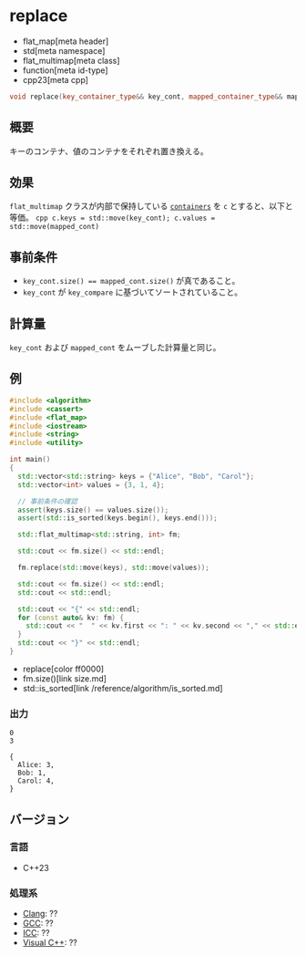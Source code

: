 # replace
* flat_map[meta header]
* std[meta namespace]
* flat_multimap[meta class]
* function[meta id-type]
* cpp23[meta cpp]

```cpp
void replace(key_container_type&& key_cont, mapped_container_type&& mapped_cont);  // C++23
```

## 概要
キーのコンテナ、値のコンテナをそれぞれ置き換える。


## 効果
`flat_multimap` クラスが内部で保持している [`containers`](containers.md) を `c` とすると、以下と等価。
    ```cpp
    c.keys = std::move(key_cont);
    c.values = std::move(mapped_cont)
    ```


## 事前条件
- `key_cont.size() == mapped_cont.size()` が真であること。
- `key_cont` が `key_compare` に基づいてソートされていること。


## 計算量
`key_cont` および `mapped_cont` をムーブした計算量と同じ。


## 例
```cpp example
#include <algorithm>
#include <cassert>
#include <flat_map>
#include <iostream>
#include <string>
#include <utility>

int main()
{
  std::vector<std::string> keys = {"Alice", "Bob", "Carol"};
  std::vector<int> values = {3, 1, 4};

  // 事前条件の確認
  assert(keys.size() == values.size());
  assert(std::is_sorted(keys.begin(), keys.end()));

  std::flat_multimap<std::string, int> fm;

  std::cout << fm.size() << std::endl;

  fm.replace(std::move(keys), std::move(values));

  std::cout << fm.size() << std::endl;
  std::cout << std::endl;

  std::cout << "{" << std::endl;
  for (const auto& kv: fm) {
    std::cout << "  " << kv.first << ": " << kv.second << "," << std::endl;
  }
  std::cout << "}" << std::endl;
}
```
* replace[color ff0000]
* fm.size()[link size.md]
* std::is_sorted[link /reference/algorithm/is_sorted.md]

### 出力
```
0
3

{
  Alice: 3,
  Bob: 1,
  Carol: 4,
}
```

## バージョン
### 言語
- C++23

### 処理系
- [Clang](/implementation.md#clang): ??
- [GCC](/implementation.md#gcc): ??
- [ICC](/implementation.md#icc): ??
- [Visual C++](/implementation.md#visual_cpp): ??
